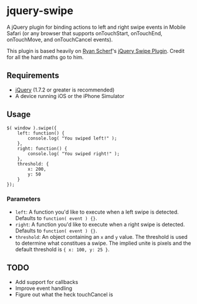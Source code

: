 # jquery-swipe #

A jQuery plugin for binding actions to left and right swipe events in Mobile Safari (or any browser that supports onTouchStart, onTouchEnd, onTouchMove, and onTouchCancel events).

This plugin is based heavily on [Ryan Scherf](http://www.ryanscherf.net)'s [jQuery Swipe Plugin](http://archive.plugins.jquery.com/project/swipe). Credit for all the hard maths go to him.


## Requirements ##

- [jQuery](http://jquery.com/) (1.7.2 or greater is recommended)
- A device running iOS or the iPhone Simulator


## Usage ##

	$( window ).swipe({
		left: function() {
			console.log( "You swiped left!" );
		},
		right: function() {
			console.log( "You swiped right!" );
		},
		threshold: {
			x: 200,
			y: 50
		}
	});

### Parameters ###

- `left`: A function you'd like to execute when a left swipe is detected. Defaults to `function( event ) {}`.
- `right`: A function you'd like to execute when a right swipe is detected. Defaults to `function( event ) {}`.
- `threshold`: An object containing an `x` and `y` value. The threshold is used to determine what constitues a swipe. The implied unite is pixels and the default threshold is `{ x: 100, y: 25 }`.


## TODO ##

- Add support for callbacks
- Improve event handling
- Figure out what the heck touchCancel is
